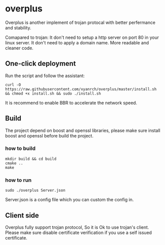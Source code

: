 # overplus
Overplus is another implement of trojan protocal with better perfermance and stability.

Comapared to trojan:
It don't need to setup a http server on port 80 in your linux server.
It don't need to apply a domain name.
More readable and cleaner code.




## One-click deployment
Run the script and follow the assistant:

``` curl -O https://raw.githubusercontent.com/xyanrch/overplus/master/install.sh && chmod +x install.sh && sudo ./install.sh ```
 
 It is recommend to enable BBR to accelerate the network speed.

## Build
The project depend on boost and openssl libraries, please make sure install boost and openssl before build the project.

### how to build
``` 
mkdir build && cd build
cmake ..
make

```
### how to run

``` 
sudo ./overplus Server.json
```
Server.json is a config file which you can custom the config in.


 ## Client side 
 Overplus fully support trojan protocol, So it is Ok to use trojan's client. Please make sure disable certificate verification if you use a self issued certificate.

